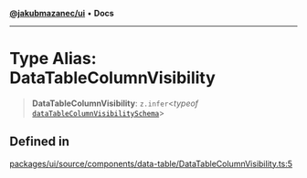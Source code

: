[**@jakubmazanec/ui**](../README.md) • **Docs**

---

# Type Alias: DataTableColumnVisibility

> **DataTableColumnVisibility**: `z.infer`\<_typeof_
> [`dataTableColumnVisibilitySchema`](../variables/dataTableColumnVisibilitySchema.md)\>

## Defined in

[packages/ui/source/components/data-table/DataTableColumnVisibility.ts:5](https://github.com/jakubmazanec/tools/blob/28bd44b020b25cf8f9b96b5a385bb7c918cf32ab/packages/ui/source/components/data-table/DataTableColumnVisibility.ts#L5)
